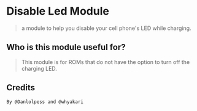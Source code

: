 # Disable Led Module
> a module to help you disable your cell phone's LED while charging.

## Who is this module useful for?
> This module is for ROMs that do not have the option to turn off the charging LED.

## Credits
```
By @Danlolpess and @whyakari
```
